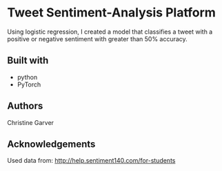 # Tweet Sentiment-Analysis Platform

Using logistic regression, I created a model that classifies a tweet with a positive or negative sentiment with greater than 50% accuracy.

## Built with

- python
- PyTorch

## Authors

Christine Garver

## Acknowledgements

Used data from: http://help.sentiment140.com/for-students
